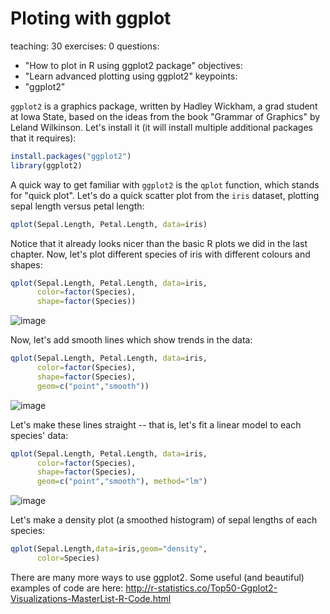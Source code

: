 # Ploting with ggplot

teaching: 30
exercises: 0
questions:
- "How to plot in R using ggplot2 package"
objectives:
- "Learn advanced plotting using ggplot2"
keypoints:
- "ggplot2"

`ggplot2` is a graphics package, written by Hadley Wickham, a grad student at Iowa State, based on the ideas from the book "Grammar of Graphics" by Leland Wilkinson. Let's install it (it will install multiple additional packages that it requires):

```r
install.packages("ggplot2")
library(ggplot2)
```
<!---
## Basic component of ggplot
- A data frame
- aes: aesthetic mappings showing how data are mapped to color, size
- geoms: geometric objects like points, lines, shapes.
- facets: for conditional plots.
- stats: statistical transformations like binning, quanti les, smoothing.
- scales: what scale an aesthetic map uses
- coordinate system
![image](https://user-images.githubusercontent.com/43855029/114095124-0fed0600-988b-11eb-924c-868236195c2a.png)

## Type of ggplot
* Basic qplot
```
- Same as plot in Base plot
- Nicer graphics than Base plot
- Difficult for customize
```
* Advanced ggplot
```
- Flexible with many built-in function
```
-->

A quick way to get familiar with `ggplot2` is the `qplot` function, which stands for "quick plot". Let's do a quick scatter plot from the `iris` dataset, plotting sepal length versus petal length:

```r
qplot(Sepal.Length, Petal.Length, data=iris)
```
Notice that it already looks nicer than the basic R plots we did in the last chapter. Now, let's plot different species of iris with different colours and shapes:

```r
qplot(Sepal.Length, Petal.Length, data=iris,
      color=factor(Species),
      shape=factor(Species))
```
![image](https://user-images.githubusercontent.com/43855029/114095545-8ab62100-988b-11eb-8383-38d4a0802423.png)

Now, let's add smooth lines which show trends in the data:
```r
qplot(Sepal.Length, Petal.Length, data=iris,
      color=factor(Species),
      shape=factor(Species),
      geom=c("point","smooth"))
```
![image](https://user-images.githubusercontent.com/43855029/114095674-b507de80-988b-11eb-8a9f-852ed19ed08a.png)

Let's make these lines straight -- that is, let's fit a linear model to each species' data:
```r
qplot(Sepal.Length, Petal.Length, data=iris,
      color=factor(Species),
      shape=factor(Species),
      geom=c("point","smooth"), method="lm")
```
![image](https://user-images.githubusercontent.com/43855029/114095642-aae5e000-988b-11eb-925b-91336205073d.png)

Let's make a density plot (a smoothed histogram) of sepal lengths of each species:

```r
qplot(Sepal.Length,data=iris,geom="density",
      color=Species)
```

There are many more ways to use ggplot2. Some useful (and beautiful) examples of code are here:
http://r-statistics.co/Top50-Ggplot2-Visualizations-MasterList-R-Code.html

<!---
![image](https://user-images.githubusercontent.com/43855029/114096068-3c555200-988c-11eb-849a-1332fcf7c8f5.png)

## Basic qplot: Facets
```r
qplot(Sepal.Length,Petal.Length,facets=.~Species, data=iris)
```
![image](https://user-images.githubusercontent.com/43855029/114096115-4d9e5e80-988c-11eb-8b75-c2a4d88282da.png)


## Advanced ggplot
### Sample plot
```r
gp <- ggplot(mpg, aes(hwy, cty))

gp+geom_point(aes(color=cyl))
gp+geom_point(aes(color=factor(cyl)))
gp+geom_point(aes(color=factor(cyl)))+geom_smooth(method="lm")
gp+geom_point(aes(color=factor(cyl)))+geom_smooth(method="lm")
  +facet_grid(.~cyl)
# Save plot to file
ggsave("plot.png",width=5,height=5)
```
![image](https://user-images.githubusercontent.com/43855029/114114690-5a807980-98af-11eb-94b2-ae870139819d.png)

### Annotation
- Labels: xlab(), ylab(), labs(), ggtitle()
- global annotation: use theme()
- Standard appearance: theme_bw()
```r
gp+geom_point(aes(color=factor(cyl),
              size=factor(cyl)))+
  geom_smooth(method="lm")+
  xlab("Highway miles per gallon")+
  ylab("city miles per gallon")+
  ggtitle("Scatter plot for cty & hwy")+
  xlim(10,40)+ylim(10,40)+
  theme_bw(base_size = 15)
```
![image](https://user-images.githubusercontent.com/43855029/114114812-a16e6f00-98af-11eb-91be-aad368dedb50.png)


## Some nice ggplots featuring
### Boxplot
```r
ggplot(mpg,aes(x=manufacturer,y=hwy,
               fill=factor(manufacturer)))+
  geom_boxplot()+
  geom_jitter()+
  labs(title="Boxplot for Hwy per manufacturer",x="Manufacturer",y="Highway milage")+
  theme_bw()+coord_flip()+
  theme(legend.position = "none")
```
![image](https://user-images.githubusercontent.com/43855029/114114879-c19e2e00-98af-11eb-8ce8-000f14ac24ae.png)

### Violin plot
```r
g <- ggplot(mpg, aes(class, cty))
g + geom_violin(aes(fill=class)) + 
  labs(title="Violin plot", 
       subtitle="City Mileage vs Class of vehicle",
       caption="Source: mpg",
       x="Class of Vehicle",
       y="City Mileage")
```
![image](https://user-images.githubusercontent.com/43855029/114114954-e7c3ce00-98af-11eb-8040-4dbb0800b5e7.png)

### Histogram
```r
g <- ggplot(mpg, aes(displ)) + scale_fill_brewer(palette = "Spectral")
g + geom_histogram(aes(fill=class), 
                   bins=10, 
                   col="black", 
                   size=.1) +   # change number of bins
  labs(title="Histogram with Fixed Bins", 
       subtitle="Engine Displacement across Vehicle Classes",
       x="enginer displacement (m)",
       y="Frequency count") 
```
![image](https://user-images.githubusercontent.com/43855029/114115027-0629c980-98b0-11eb-8f8b-2c9bb4c5d6e6.png)

### Scatter plot
```r
data("midwest")
gg <- ggplot(midwest, aes(x=area, y=poptotal)) + 
  geom_point(aes(col=state, size=popdensity)) + 
  geom_smooth(method="loess", se=F) + 
  xlim(c(0, 0.1)) + 
  ylim(c(0, 500000)) + 
  labs(subtitle="Area Vs Population", 
       y="Population", 
       x="Area", 
       title="Scatterplot", 
       caption = "Source: midwest")
plot(gg)
```
![image](https://user-images.githubusercontent.com/43855029/114115089-278ab580-98b0-11eb-96f4-1d3adc70b511.png)

### Density
```r
g <- ggplot(mpg, aes(cty))
g + geom_density(aes(fill=factor(cyl)), alpha=0.8) + 
    labs(title="Density plot", 
         subtitle="City Mileage Grouped by Number of cylinders",
         caption="Source: mpg",
         x="City Mileage",
         fill="# Cylinders")+
    theme_bw()
```
![image](https://user-images.githubusercontent.com/43855029/114115140-47ba7480-98b0-11eb-87c9-922ae8970516.png)

### Density 2D
```r
gg <- ggplot(faithful,aes(x=eruptions,y=waiting))
gg + stat_density_2d(aes(fill=..level..),
                     geom="polygon",color="black")+
     geom_smooth(method="lm",linetype=2,color="red")+
     scale_fill_continuous(low="green",high="red")+
     geom_point() +
     theme_bw()
```
![image](https://user-images.githubusercontent.com/43855029/114115221-63be1600-98b0-11eb-86b5-c0f6f0d8ecff.png)


### Geographic visualization with ggplot
```r
library(maps)
states <- map_data("state")
ggplot(data = states)+
  geom_polygon(aes(x=long,y=lat,fill=region),
               color="black")+
  coord_fixed(1.3)+
  guides(fill=FALSE)
```
![image](https://user-images.githubusercontent.com/43855029/114115281-84866b80-98b0-11eb-9706-0b07e1472a54.png)

```r
counties <- map_data("county")
SC_counties <- subset(counties,region == "south carolina")
ggplot(data = SC_counties)+
  geom_polygon(aes(x=long,y=lat,fill=subregion),
               color="black")+
  coord_fixed(1.3)+
  guides(fill=FALSE)
```
![image](https://user-images.githubusercontent.com/43855029/114115313-9700a500-98b0-11eb-8771-58631bdc3e54.png)

```r
some.eu.countries <- c(
  "Portugal", "Spain", "France", "Switzerland", "Germany",
  "Austria", "Belgium", "UK", "Netherlands",
  "Denmark", "Poland", "Italy", 
  "Croatia", "Slovenia", "Hungary", "Slovakia",
  "Czech republic"
)
# Retrievethe map data
some.eu.maps <- map_data("world", region = some.eu.countries)

ggplot(some.eu.maps, aes(x = long, y = lat)) +
  geom_polygon(aes( group = group, fill = region))+
  scale_fill_viridis_d()+
  theme_void()+
  theme(legend.position = "none")
```

![image](https://user-images.githubusercontent.com/43855029/122972677-6633f600-d35e-11eb-9c3c-4b90db22b25e.png)


### Plot Shapefile for geography study
```
Download shape file data [here](https://opendata.arcgis.com/datasets/a21fdb46d23e4ef896f31475217cbb08_1.zip)
Store it in your folder: c:/R/GIS/ in Windows or /user/R/GIS in MacOS
Unzip it and rename all files to `Countries_WGS84.*` under `C:/GIS/`
```
Install additional packages:
```r
install.packages("rgdal")
install.packages("colorspace")
```

Perform plotting
```r
library(rgdal)
library(colorspace)
library(maps)

setwd('c:/R/GIS/')
gfile <- readOGR(dsn="Countries_WGS84.shp")
names(gfile)
gfile$CNTRY_NAME

plot(gfile)
plot(gfile,col=rainbow_hcl(50))
llgridlines(gfile,lty=5)

```
![image](https://user-images.githubusercontent.com/43855029/114115693-4e95b700-98b1-11eb-8f93-0a27c0922e35.png)

### Plot raster
Here we will plot a raster data base using Global land cover data set. The data can be downloaded from [here](http://due.esrin.esa.int/files/Globcover2009_V2.3_Global_.zip).
Unzip and put the raster data to working directory:

```r
install.packages("raster")
```
```r
library(raster)
library(rgdal)

setwd('c:/R/GIS/')
#import raster
Gcover <- raster("GLOBCOVER_L4_200901_200912_V2.3.tif")
#plot raster
plot(Gcover,main="GLobal Land cover")
```
![image](https://user-images.githubusercontent.com/43855029/114116438-b7316380-98b2-11eb-91d0-0ca5a7b2c3d0.png) 
-->
